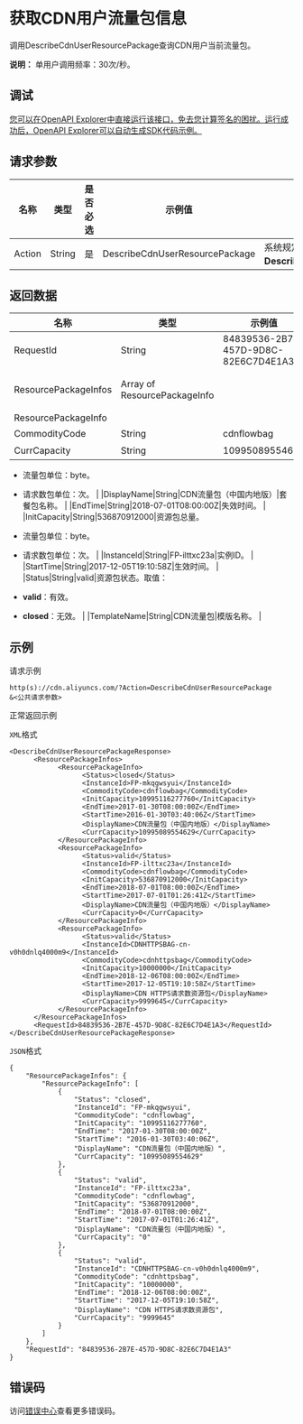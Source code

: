# 获取CDN用户流量包信息

调用DescribeCdnUserResourcePackage查询CDN用户当前流量包。

**说明：** 单用户调用频率：30次/秒。

## 调试

[您可以在OpenAPI Explorer中直接运行该接口，免去您计算签名的困扰。运行成功后，OpenAPI Explorer可以自动生成SDK代码示例。](https://api.aliyun.com/#product=Cdn&api=DescribeCdnUserResourcePackage&type=RPC&version=2018-05-10)

## 请求参数

|名称|类型|是否必选|示例值|描述|
|--|--|----|---|--|
|Action|String|是|DescribeCdnUserResourcePackage|系统规定参数。取值：**DescribeCdnUserResourcePackage**。 |

## 返回数据

|名称|类型|示例值|描述|
|--|--|---|--|
|RequestId|String|84839536-2B7E-457D-9D8C-82E6C7D4E1A3|请求ID。 |
|ResourcePackageInfos|Array of ResourcePackageInfo| |由ResourcePackageInfo组成的数组格式。 |
|ResourcePackageInfo| | | |
|CommodityCode|String|cdnflowbag|资源包商品code。 |
|CurrCapacity|String|10995089554629|实例当前剩余容量。

 -   流量包单位：byte。
-   请求数包单位：次。 |
|DisplayName|String|CDN流量包（中国内地版）|套餐包名称。 |
|EndTime|String|2018-07-01T08:00:00Z|失效时间。 |
|InitCapacity|String|536870912000|资源包总量。

 -   流量包单位：byte。
-   请求数包单位：次。 |
|InstanceId|String|FP-ilttxc23a|实例ID。 |
|StartTime|String|2017-12-05T19:10:58Z|生效时间。 |
|Status|String|valid|资源包状态。取值：

 -   **valid**：有效。
-   **closed**：无效。 |
|TemplateName|String|CDN流量包|模版名称。 |

## 示例

请求示例

```
http(s)://cdn.aliyuncs.com/?Action=DescribeCdnUserResourcePackage
&<公共请求参数>
```

正常返回示例

`XML`格式

```
<DescribeCdnUserResourcePackageResponse>
	  <ResourcePackageInfos>
		    <ResourcePackageInfo>
			      <Status>closed</Status>
			      <InstanceId>FP-mkqgwsyui</InstanceId>
			      <CommodityCode>cdnflowbag</CommodityCode>
			      <InitCapacity>10995116277760</InitCapacity>
			      <EndTime>2017-01-30T08:00:00Z</EndTime>
			      <StartTime>2016-01-30T03:40:06Z</StartTime>
			      <DisplayName>CDN流量包（中国内地版）</DisplayName>
			      <CurrCapacity>10995089554629</CurrCapacity>
		    </ResourcePackageInfo>
		    <ResourcePackageInfo>
			      <Status>valid</Status>
			      <InstanceId>FP-ilttxc23a</InstanceId>
			      <CommodityCode>cdnflowbag</CommodityCode>
			      <InitCapacity>536870912000</InitCapacity>
			      <EndTime>2018-07-01T08:00:00Z</EndTime>
			      <StartTime>2017-07-01T01:26:41Z</StartTime>
			      <DisplayName>CDN流量包（中国内地版）</DisplayName>
			      <CurrCapacity>0</CurrCapacity>
		    </ResourcePackageInfo>
		    <ResourcePackageInfo>
			      <Status>valid</Status>
			      <InstanceId>CDNHTTPSBAG-cn-v0h0dnlq4000m9</InstanceId>
			      <CommodityCode>cdnhttpsbag</CommodityCode>
			      <InitCapacity>10000000</InitCapacity>
			      <EndTime>2018-12-06T08:00:00Z</EndTime>
			      <StartTime>2017-12-05T19:10:58Z</StartTime>
			      <DisplayName>CDN HTTPS请求数资源包</DisplayName>
			      <CurrCapacity>9999645</CurrCapacity>
		    </ResourcePackageInfo>
	  </ResourcePackageInfos>
	  <RequestId>84839536-2B7E-457D-9D8C-82E6C7D4E1A3</RequestId>
</DescribeCdnUserResourcePackageResponse>
```

`JSON`格式

```
{
    "ResourcePackageInfos": {
        "ResourcePackageInfo": [
            {
                "Status": "closed",
                "InstanceId": "FP-mkqgwsyui",
                "CommodityCode": "cdnflowbag",
                "InitCapacity": "10995116277760",
                "EndTime": "2017-01-30T08:00:00Z",
                "StartTime": "2016-01-30T03:40:06Z",
                "DisplayName": "CDN流量包（中国内地版）",
                "CurrCapacity": "10995089554629"
            },
            {
                "Status": "valid",
                "InstanceId": "FP-ilttxc23a",
                "CommodityCode": "cdnflowbag",
                "InitCapacity": "536870912000",
                "EndTime": "2018-07-01T08:00:00Z",
                "StartTime": "2017-07-01T01:26:41Z",
                "DisplayName": "CDN流量包（中国内地版）",
                "CurrCapacity": "0"
            },
            {
                "Status": "valid",
                "InstanceId": "CDNHTTPSBAG-cn-v0h0dnlq4000m9",
                "CommodityCode": "cdnhttpsbag",
                "InitCapacity": "10000000",
                "EndTime": "2018-12-06T08:00:00Z",
                "StartTime": "2017-12-05T19:10:58Z",
                "DisplayName": "CDN HTTPS请求数资源包",
                "CurrCapacity": "9999645"
            }
        ]
    },
    "RequestId": "84839536-2B7E-457D-9D8C-82E6C7D4E1A3"
}
```

## 错误码

访问[错误中心](https://error-center.aliyun.com/status/product/Cdn)查看更多错误码。

